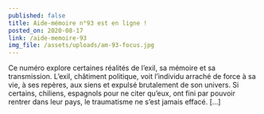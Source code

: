 ```yaml
---
published: false
title: Aide-mémoire n°93 est en ligne !
posted_on: 2020-08-17
link: /aide-memoire-93
img_file: /assets/uploads/am-93-focus.jpg
---
```

Ce numéro explore certaines réalités de l’exil, sa mémoire et sa transmission. L’exil, châtiment politique, voit l’individu arraché de force à sa vie, à ses repères, aux siens et expulsé brutalement de son univers. Si certains, chiliens, espagnols pour ne citer qu’eux, ont fini par pouvoir rentrer dans leur pays, le traumatisme ne s’est jamais effacé. [...]
